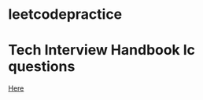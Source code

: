 # leetcodepractice

# Tech Interview Handbook lc questions
[Here](https://leetcode.com/list/9h4lgwl2/)